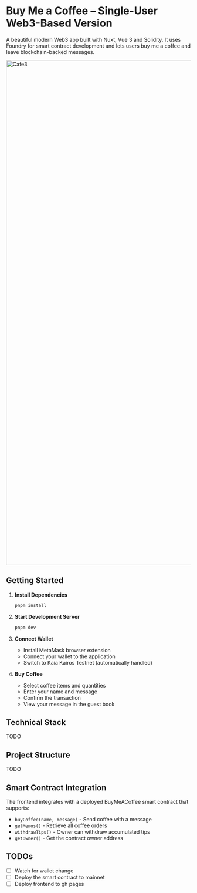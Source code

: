 # Buy Me a Coffee – Single-User Web3-Based Version
A beautiful modern Web3 app built with Nuxt, Vue 3 and Solidity. It uses Foundry for smart contract development and lets users buy me a coffee and leave blockchain-backed messages.

<img width="2530" height="1376" alt="Cafe3" src="https://github.com/user-attachments/assets/5403bec0-b76f-48e8-9395-d1f50ddf47fa" />

## Getting Started

1. **Install Dependencies**

   ```bash
   pnpm install
   ```

2. **Start Development Server**

   ```bash
   pnpm dev
   ```

3. **Connect Wallet**

   - Install MetaMask browser extension
   - Connect your wallet to the application
   - Switch to Kaia Kairos Testnet (automatically handled)

4. **Buy Coffee**
   - Select coffee items and quantities
   - Enter your name and message
   - Confirm the transaction
   - View your message in the guest book

## Technical Stack
 TODO

## Project Structure

  TODO 

## Smart Contract Integration

The frontend integrates with a deployed BuyMeACoffee smart contract that supports:

- `buyCoffee(name, message)` - Send coffee with a message
- `getMemos()` - Retrieve all coffee orders
- `withdrawTips()` - Owner can withdraw accumulated tips
- `getOwner()` - Get the contract owner address


## TODOs
- [ ] Watch for wallet change
- [ ] Deploy the smart contract to mainnet
- [ ] Deploy frontend to gh pages
